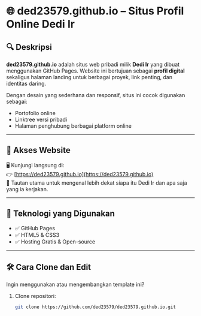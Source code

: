 # 🌐 ded23579.github.io – Situs Profil Online Dedi Ir

## 🔍 Deskripsi

**ded23579.github.io** adalah situs web pribadi milik **Dedi Ir** yang dibuat menggunakan GitHub Pages. Website ini bertujuan sebagai **profil digital** sekaligus halaman landing untuk berbagai proyek, link penting, dan identitas daring.

Dengan desain yang sederhana dan responsif, situs ini cocok digunakan sebagai:
- Portofolio online
- Linktree versi pribadi
- Halaman penghubung berbagai platform online

---

## 📌 Akses Website

🖥️ Kunjungi langsung di:  
👉 [https://ded23579.github.io](https://ded23579.github.io)  
🎯 Tautan utama untuk mengenal lebih dekat siapa itu Dedi Ir dan apa saja yang ia kerjakan.

---

## 📁 Teknologi yang Digunakan

- ✅ GitHub Pages
- ✅ HTML5 & CSS3
- ✅ Hosting Gratis & Open-source

---

## 🛠️ Cara Clone dan Edit

Ingin menggunakan atau mengembangkan template ini?

1. Clone repositori:
   ```bash
   git clone https://github.com/ded23579/ded23579.github.io.git
